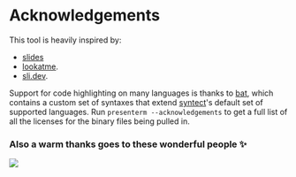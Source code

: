 # Acknowledgements

This tool is heavily inspired by:

* [slides](https://github.com/maaslalani/slides/)
* [lookatme](https://github.com/d0c-s4vage/lookatme).
* [sli.dev](https://sli.dev/).

Support for code highlighting on many languages is thanks to [bat](https://github.com/sharkdp/bat), which contains a 
custom set of syntaxes that extend [syntect](https://github.com/trishume/syntect)'s default set of supported languages. 
Run `presenterm --acknowledgements` to get a full list of all the licenses for the binary files being pulled in.


### Also a warm thanks goes to these wonderful people ✨

<a href="https://github.com/orhun/git-cliff/graphs/contributors">
  <img src="https://contrib.rocks/image?repo=mfontanini/presenterm" />
</a>

